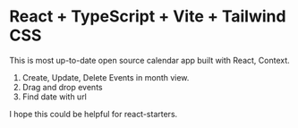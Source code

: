 # React + TypeScript + Vite + Tailwind CSS

This is most up-to-date open source calendar app built with React, Context.

1. Create, Update, Delete Events in month view.
2. Drag and drop events
3. Find date with url

I hope this could be helpful for react-starters.
